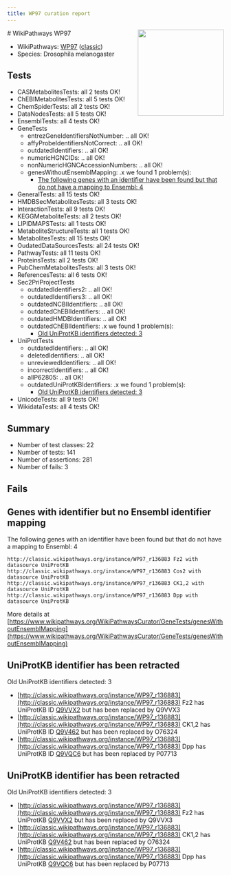 ```yaml
---
title: WP97 curation report
---
```


<img style="float: right; width: 200px" src="https://upload.wikimedia.org/wikipedia/commons/thumb/8/83/Wplogo_with_text_500.png/640px-Wplogo_with_text_500.png" />
# WikiPathways WP97

* WikiPathways: [WP97](https://wikipathways.org/pathways/WP97) ([classic](https://classic.wikipathways.org/instance/WP97))
* Species: Drosophila melanogaster
## Tests
* CASMetabolitesTests: all 2 tests OK!
* ChEBIMetabolitesTests: all 5 tests OK!
* ChemSpiderTests: all 2 tests OK!
* DataNodesTests: all 5 tests OK!
* EnsemblTests: all 4 tests OK!
* GeneTests
    * entrezGeneIdentifiersNotNumber: .. all OK!
    * affyProbeIdentifiersNotCorrect: .. all OK!
    * outdatedIdentifiers: .. all OK!
    * numericHGNCIDs: .. all OK!
    * nonNumericHGNCAccessionNumbers: .. all OK!
    * genesWithoutEnsemblMapping: .x we found 1 problem(s):
        * [The following genes with an identifier have been found but that do not have a mapping to Ensembl: 4](#40286d86)
* GeneralTests: all 15 tests OK!
* HMDBSecMetabolitesTests: all 3 tests OK!
* InteractionTests: all 9 tests OK!
* KEGGMetaboliteTests: all 2 tests OK!
* LIPIDMAPSTests: all 1 tests OK!
* MetaboliteStructureTests: all 1 tests OK!
* MetabolitesTests: all 15 tests OK!
* OudatedDataSourcesTests: all 24 tests OK!
* PathwayTests: all 11 tests OK!
* ProteinsTests: all 2 tests OK!
* PubChemMetabolitesTests: all 3 tests OK!
* ReferencesTests: all 6 tests OK!
* Sec2PriProjectTests
    * outdatedIdentifiers2: .. all OK!
    * outdatedIdentifiers3: .. all OK!
    * outdatedNCBIIdentifiers: .. all OK!
    * outdatedChEBIIdentifiers: .. all OK!
    * outdatedHMDBIdentifiers: .. all OK!
    * outdatedChEBIIdentifiers: .x we found 1 problem(s):
        * [Old UniProtKB identifiers detected: 3](#edd84151)
* UniProtTests
    * outdatedIdentifiers: .. all OK!
    * deletedIdentifiers: .. all OK!
    * unreviewedIdentifiers: .. all OK!
    * incorrectIdentifiers: .. all OK!
    * allP62805: .. all OK!
    * outdatedUniProtKBIdentifiers: .x we found 1 problem(s):
        * [Old UniProtKB identifiers detected: 3](#11ddc77c)
* UnicodeTests: all 9 tests OK!
* WikidataTests: all 4 tests OK!


## Summary

* Number of test classes: 22
* Number of tests: 141
* Number of assertions: 281
* Number of fails: 3

## Fails

<a name="40286d86" />

## Genes with identifier but no Ensembl identifier mapping

The following genes with an identifier have been found but that do not have a mapping to Ensembl: 4
```
http://classic.wikipathways.org/instance/WP97_r136883 Fz2 with datasource UniProtKB
http://classic.wikipathways.org/instance/WP97_r136883 Cos2 with datasource UniProtKB
http://classic.wikipathways.org/instance/WP97_r136883 CK1,2 with datasource UniProtKB
http://classic.wikipathways.org/instance/WP97_r136883 Dpp with datasource UniProtKB
```

More details at [https://www.wikipathways.org/WikiPathwaysCurator/GeneTests/genesWithoutEnsemblMapping](https://www.wikipathways.org/WikiPathwaysCurator/GeneTests/genesWithoutEnsemblMapping)

<a name="edd84151" />

## UniProtKB identifier has been retracted

Old UniProtKB identifiers detected: 3

* [http://classic.wikipathways.org/instance/WP97_r136883](http://classic.wikipathways.org/instance/WP97_r136883) Fz2 has UniProtKB ID [Q9VVX2](https://bioregistry.io/Q9VVX2) but has been replaced by Q9VVX3
* [http://classic.wikipathways.org/instance/WP97_r136883](http://classic.wikipathways.org/instance/WP97_r136883) CK1,2 has UniProtKB ID [Q9V462](https://bioregistry.io/Q9V462) but has been replaced by O76324
* [http://classic.wikipathways.org/instance/WP97_r136883](http://classic.wikipathways.org/instance/WP97_r136883) Dpp has UniProtKB ID [Q9VQC6](https://bioregistry.io/Q9VQC6) but has been replaced by P07713


<a name="11ddc77c" />

## UniProtKB identifier has been retracted

Old UniProtKB identifiers detected: 3

* [http://classic.wikipathways.org/instance/WP97_r136883](http://classic.wikipathways.org/instance/WP97_r136883) Fz2 has UniProtKB [Q9VVX2](https://bioregistry.io/uniprot:Q9VVX2) but has been replaced by Q9VVX3
* [http://classic.wikipathways.org/instance/WP97_r136883](http://classic.wikipathways.org/instance/WP97_r136883) CK1,2 has UniProtKB [Q9V462](https://bioregistry.io/uniprot:Q9V462) but has been replaced by O76324
* [http://classic.wikipathways.org/instance/WP97_r136883](http://classic.wikipathways.org/instance/WP97_r136883) Dpp has UniProtKB [Q9VQC6](https://bioregistry.io/uniprot:Q9VQC6) but has been replaced by P07713


